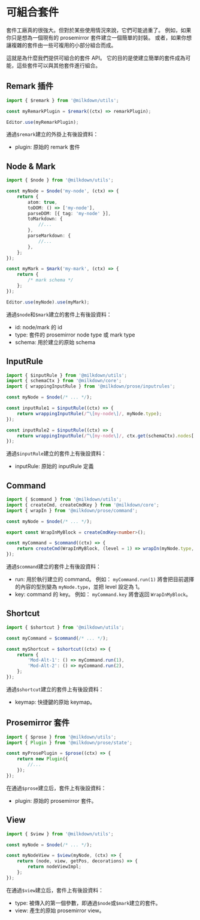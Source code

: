 # 可組合套件

套件工廠真的很強大。但對於某些使用情況來說，它們可能過重了。
例如，如果你只是想為一個現有的 prosemirror 套件建立一個簡單的封裝。
或者，如果你想讓複雜的套件由一些可複用的小部分組合而成。

這就是為什麼我們提供可組合的套件 API。
它的目的是使建立簡單的套件成為可能，這些套件可以與其他套件進行組合。

## Remark 插件

```typescript
import { $remark } from '@milkdown/utils';

const myRemarkPlugin = $remark((ctx) => remarkPlugin);

Editor.use(myRemarkPlugin);
```

通過`$remark`建立的外掛上有後設資料：

-   plugin: 原始的 remark 套件

## Node & Mark

```typescript
import { $node } from '@milkdown/utils';

const myNode = $node('my-node', (ctx) => {
    return {
        atom: true,
        toDOM: () => ['my-node'],
        parseDOM: [{ tag: 'my-node' }],
        toMarkdown: {
            //...
        },
        parseMarkdown: {
            //...
        },
    };
});

const myMark = $mark('my-mark', (ctx) => {
    return {
        /* mark schema */
    };
});

Editor.use(myNode).use(myMark);
```

通過`$node`和`$mark`建立的套件上有後設資料：

-   id: node/mark 的 id
-   type: 套件的 prosemirror node type 或 mark type
-   schema: 用於建立的原始 schema

## InputRule

```typescript
import { $inputRule } from '@milkdown/utils';
import { schemaCtx } from '@milkdown/core';
import { wrappingInputRule } from '@milkdown/prose/inputrules';

const myNode = $node(/* ... */);

const inputRule1 = $inputRule((ctx) => {
    return wrappingInputRule(/^\[my-node\]/, myNode.type);
});

const inputRule2 = $inputRule((ctx) => {
    return wrappingInputRule(/^\[my-node\]/, ctx.get(schemaCtx).nodes['my-node'].type);
});
```

通過`$inputRule`建立的套件上有後設資料：

-   inputRule: 原始的 inputRule 定義

## Command

```typescript
import { $command } from '@milkdown/utils';
import { createCmd, createCmdKey } from '@milkdown/core';
import { wrapIn } from '@milkdown/prose/command';

const myNode = $node(/* ... */);

export const WrapInMyBlock = createCmdKey<number>();

const myCommand = $command((ctx) => {
    return createCmd(WrapInMyBlock, (level = 1) => wrapIn(myNode.type, level));
});
```

通過`$command`建立的套件上有後設資料：

-   run: 用於執行建立的 command。
    例如： `myCommand.run(1)` 將會把目前選擇的內容的型別變為 `myNode.type`，並把 level 設定為 1。
-   key: command 的 key。
    例如： `myCommand.key` 將會返回 `WrapInMyBlock`。

## Shortcut

```typescript
import { $shortcut } from '@milkdown/utils';

const myCommand = $command(/* ... */);

const myShortcut = $shortcut((ctx) => {
    return {
        'Mod-Alt-1': () => myCommand.run(1),
        'Mod-Alt-2': () => myCommand.run(2),
    };
});
```

通過`$shortcut`建立的套件上有後設資料：

-   keymap: 快捷鍵的原始 keymap。

## Prosemirror 套件

```typescript
import { $prose } from '@milkdown/utils';
import { Plugin } from '@milkdown/prose/state';

const myProsePlugin = $prose((ctx) => {
    return new Plugin({
        //...
    });
});
```

在通過`$prose`建立后，套件上有後設資料：

-   plugin: 原始的 prosemirror 套件。

## View

```typescript
import { $view } from '@milkdown/utils';

const myNode = $node(/* ... */);

const myNodeView = $view(myNode, (ctx) => {
    return (node, view, getPos, decorations) => {
        return nodeViewImpl;
    };
});
```

在通過`$view`建立后，套件上有後設資料：

-   type: 被傳入的第一個參數，即通過`$node`或`$mark`建立的套件。
-   view: 產生的原始 prosemirror view。
